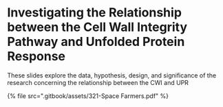 # Investigating the Relationship between the Cell Wall Integrity Pathway and Unfolded Protein Response

These slides explore the data, hypothesis, design, and significance of the research concerning the relationship between the CWI and UPR



{% file src=".gitbook/assets/321-Space Farmers.pdf" %}



